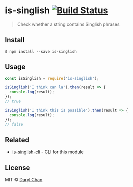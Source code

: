 # is-singlish [![Build Status](https://travis-ci.org/dvrylc/is-singlish.svg?branch=master)](https://travis-ci.org/dvrylc/is-singlish)

> Check whether a string contains Singlish phrases

## Install
```
$ npm install --save is-singlish
```

## Usage
```js
const isSinglish = require('is-singlish');

isSinglish('I think can la').then(result => {
  console.log(result);
});
// true

isSinglish('I think this is possible').then(result => {
  console.log(result);
});
// false
```

## Related
- [is-singlish-cli](https://github.com/dvrylc/is-singlish-cli) - CLI for this module

## License
MIT © [Daryl Chan](https://darylchan.net)
